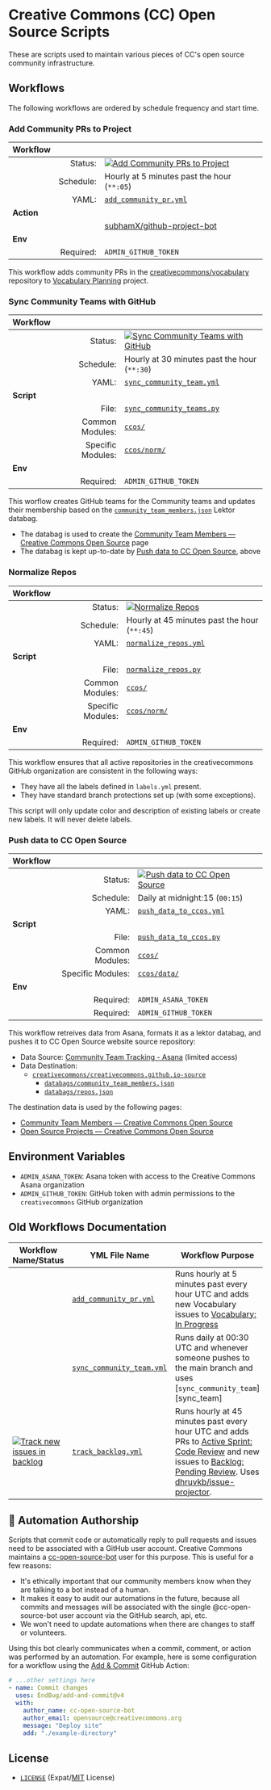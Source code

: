 # Creative Commons (CC) Open Source Scripts

These are scripts used to maintain various pieces of CC's open source community
infrastructure.


## Workflows

The following workflows are ordered by schedule frequency and start time.


### Add Community PRs to Project

| **Workflow** | | |
| -- | --: | --- |
| | Status: | [![Add Community PRs to Project][prs_badge]][prs_link] |
| | Schedule: | Hourly at 5 minutes past the hour (`**:05`) |
| | YAML: | [`add_community_pr.yml`][community_pr_yml] |
| **Action** | | |
| | | [subhamX/github-project-bot][proj_bot] |
| **Env** | | |
| | Required: | `ADMIN_GITHUB_TOKEN` |

This workflow adds community PRs in the
[creativecommons/vocabulary][vocab_repo] repository to [Vocabulary
Planning][vocab_plan] project.

[prs_badge]: https://github.com/creativecommons/ccos-scripts/actions/workflows/add_community_pr.yml/badge.svg
[prs_link]: https://github.com/creativecommons/ccos-scripts/actions/workflows/add_community_pr.yml
[community_pr_yml]: .github/workflows/add_community_pr.yml
[proj_bot]: https://github.com/subhamX/github-project-bot
[vocab_repo]: https://github.com/creativecommons/vocabulary
[vocab_plan]: https://github.com/orgs/creativecommons/projects/13


### Sync Community Teams with GitHub

| **Workflow** | | |
| -- | --: | --- |
| | Status: | [![Sync Community Teams with GitHub][team_badge]][team_link] |
| | Schedule: | Hourly at 30 minutes past the hour (`**:30`) |
| | YAML: | [`sync_community_team.yml`][sync_team_yml]  |
| **Script** | | |
| | File: | [`sync_community_teams.py`][team_file] |
| | Common Modules: | [`ccos/`](ccos/) |
| | Specific Modules: | [`ccos/norm/`](ccos/norm/) |
| **Env** | | |
| | Required: | `ADMIN_GITHUB_TOKEN` |

This worflow creates GitHub teams for the Community teams and updates their membership based on the [`community_team_members.json`][databag] Lektor databag.
 - The databag is used to create the [Community Team Members — Creative
   Commons Open Source][ctlistpage] page
 - The databag is kept up-to-date by [Push data to CC Open
   Source](#push-data-to-cc-open-source), above

[team_badge]: https://github.com/creativecommons/ccos-scripts/actions/workflows/sync_community_team.yml/badge.svg
[team_link]: https://github.com/creativecommons/ccos-scripts/actions/workflows/sync_community_team.yml
[team_file]: sync_community_teams.py
[databag]: https://github.com/creativecommons/creativecommons.github.io-source/blob/master/databags/community_team_members.json
[ctlistpage]: https://opensource.creativecommons.org/community/community-team/members/



###  Normalize Repos

| **Workflow** | | |
| -- | --: | --- |
| | Status: | [![Normalize Repos][norm_badge]][norm_link] |
| | Schedule: | Hourly at 45 minutes past the hour (`**:45`) |
| | YAML: | [`normalize_repos.yml`][norm_pr_yml] |
| **Script** | | |
| | File: | [`normalize_repos.py`][norm_file] |
| | Common Modules: | [`ccos/`](ccos/) |
| | Specific Modules: | [`ccos/norm/`](ccos/norm/) |
| **Env** | | |
| | Required: | `ADMIN_GITHUB_TOKEN` |

This workflow ensures that all active repositories in the creativecommons
GitHub organization are consistent in the following ways:
- They have all the labels defined in `labels.yml` present.
- They have standard branch protections set up (with some exceptions).

This script will only update color and description of existing labels or create
new labels. It will never delete labels.

[norm_badge]: https://github.com/creativecommons/ccos-scripts/actions/workflows/normalize_repos.yml/badge.svg
[norm_link]: https://github.com/creativecommons/ccos-scripts/actions/workflows/normalize_repos.yml
[norm_pr_yml]: .github/workflows/normalize_repos.yml
[norm_file]: normalize_repos.py


### Push data to CC Open Source

| **Workflow** | | |
| -- | --: | --- |
| | Status: | [![Push data to CC Open Source][data_badge]][data_link] |
| | Schedule: | Daily at midnight:15 (`00:15`) |
| | YAML: | [`push_data_to_ccos.yml`][push_ccos_yml] |
| **Script** | | |
| | File: | [`push_data_to_ccos.py`][data_file] |
| | Common Modules: | [`ccos/`](ccos/) |
| | Specific Modules: | [`ccos/data/`](ccos/data/) |
| **Env** | | |
| | Required: | `ADMIN_ASANA_TOKEN` |
| | Required: | `ADMIN_GITHUB_TOKEN` |

This workflow retreives data from Asana, formats it as a lektor databag, and
pushes it to CC Open Source website source repository:
- Data Source: [Community Team Tracking - Asana][asana] (limited access)
- Data Destination:
  - [`creativecommons/creativecommons.github.io-source`][ccos_source]
    - [`databags/community_team_members.json`][db_community]
    - [`databags/repos.json`][db_repos]

The destination data is used by the following pages:
- [Community Team Members — Creative Commons Open Source][ctlistpage]
- [Open Source Projects — Creative Commons Open Source][osproj]

[data_badge]: https://github.com/creativecommons/ccos-scripts/actions/workflows/push_data_to_ccos.yml/badge.svg
[data_link]: https://github.com/creativecommons/ccos-scripts/actions/workflows/push_data_to_ccos.yml
[push_ccos_yml]: .github/workflows/push_data_to_ccos.yml
[data_file]: push_data_to_ccos.py
[ctlistpage]: https://opensource.creativecommons.org/community/community-team/members/
[osproj]: https://opensource.creativecommons.org/contributing-code/projects/
[asana]: https://app.asana.com/0/1172465506923657/list
[ccos_source]: https://github.com/creativecommons/creativecommons.github.io-source
[db_community]: https://github.com/creativecommons/creativecommons.github.io-source/blob/main/databags/community_team_members.json
[db_repos]: https://github.com/creativecommons/creativecommons.github.io-source/blob/main/databags/repos.json


## Environment Variables

- `ADMIN_ASANA_TOKEN`: Asana token with access to the Creative Commons Asana
  organization
- `ADMIN_GITHUB_TOKEN`: GitHub token with admin permissions to the
  `creativecommons` GitHub organization


## Old Workflows Documentation

| Workflow Name/Status | YML File Name | Workflow Purpose |
| -------------------- | ------------- | ---------------- |
|  | [`add_community_pr.yml`][community_pr_yml] | Runs hourly at 5 minutes past every hour UTC and adds new Vocabulary issues to [Vocabulary: In Progress][vocab_in_progress] |
|  | [`sync_community_team.yml`][sync_team_yml] | Runs daily at 00:30 UTC and whenever someone pushes to the main branch and uses [`sync_community_team`][sync_team] |
| [![Track new issues in backlog][b5]][l5] | [`track_backlog.yml`][track_backlog] | Runs hourly at 45 minutes past every hour UTC and adds PRs to [Active Sprint: Code Review][active_sprint] and new issues to [Backlog: Pending Review][backlog_pending]. Uses [dhruvkb/issue-projector][issue-projector]. |

[b5]: https://github.com/creativecommons/ccos-scripts/actions/workflows/track_backlog.yml/badge.svg
[l5]: https://github.com/creativecommons/ccos-scripts/actions/workflows/track_backlog.yml

[vocab_in_progress]: https://github.com/orgs/creativecommons/projects/13
[sync_team_yml]: .github/workflows/sync_community_team.yml
[track_backlog]: .github/workflows/track_backlog.yml
[active_sprint]: https://github.com/orgs/creativecommons/projects/7
[backlog_pending]: https://github.com/orgs/creativecommons/projects/10
[issue-projector]: https://github.com/dhruvkb/issue-projector


## :robot: Automation Authorship

Scripts that commit code or automatically reply to pull requests and issues
need to be associated with a GitHub user account. Creative Commons maintains a
[cc-open-source-bot](https://github.com/cc-open-source-bot) user for this
purpose. This is useful for a few reasons:

- It's ethically important that our community members know when they are
  talking to a bot instead of a human.
- It makes it easy to audit our automations in the future, because all commits
  and messages will be associated with the single @cc-open-source-bot user
account via the GitHub search, api, etc.
- We won't need to  update automations when there are changes to staff or
  volunteers.

Using this bot clearly communicates when a commit, comment, or action was
performed by an automation. For example, here is some configuration for a
workflow using the [Add & Commit](https://github.com/EndBug/add-and-commit)
GitHub Action:

```yml
# ...other settings here
- name: Commit changes
  uses: EndBug/add-and-commit@v4
  with:
    author_name: cc-open-source-bot
    author_email: opensource@creativecommons.org
    message: "Deploy site"
    add: "./example-directory"
```


## License

- [`LICENSE`](LICENSE) (Expat/[MIT][mit] License)

[mit]: http://www.opensource.org/licenses/MIT "The MIT License | Open Source Initiative"
